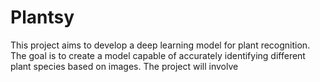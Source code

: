 # Plantsy
This project aims to develop a deep learning model for plant recognition. The goal is to create a model capable of accurately identifying different plant species based on images. The project will involve
